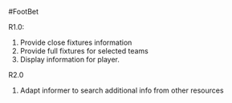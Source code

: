 #FootBet

R1.0:
1. Provide close fixtures information
2. Provide full fixtures for selected teams
3. Display information for player.


R2.0
1. Adapt informer to search additional info from other resources
